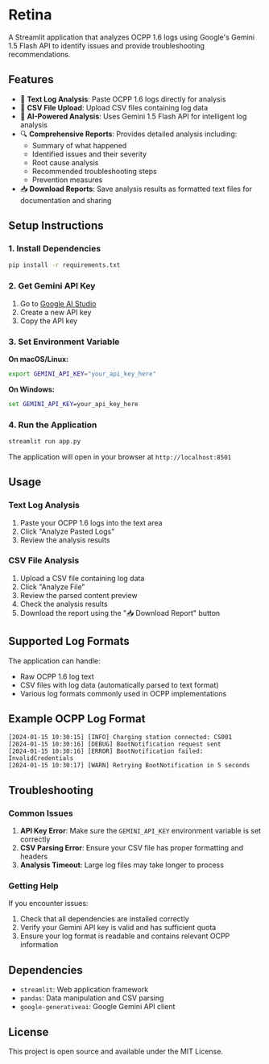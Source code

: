 # Retina

A Streamlit application that analyzes OCPP 1.6 logs using Google's Gemini 1.5 Flash API to identify issues and provide troubleshooting recommendations.

## Features

- 📝 **Text Log Analysis**: Paste OCPP 1.6 logs directly for analysis
- 📁 **CSV File Upload**: Upload CSV files containing log data
- 🤖 **AI-Powered Analysis**: Uses Gemini 1.5 Flash API for intelligent log analysis
- 🔍 **Comprehensive Reports**: Provides detailed analysis including:
  - Summary of what happened
  - Identified issues and their severity
  - Root cause analysis
  - Recommended troubleshooting steps
  - Prevention measures
- 📥 **Download Reports**: Save analysis results as formatted text files for documentation and sharing

## Setup Instructions

### 1. Install Dependencies

```bash
pip install -r requirements.txt
```

### 2. Get Gemini API Key

1. Go to [Google AI Studio](https://makersuite.google.com/app/apikey)
2. Create a new API key
3. Copy the API key

### 3. Set Environment Variable

**On macOS/Linux:**
```bash
export GEMINI_API_KEY="your_api_key_here"
```

**On Windows:**
```cmd
set GEMINI_API_KEY=your_api_key_here
```

### 4. Run the Application

```bash
streamlit run app.py
```

The application will open in your browser at `http://localhost:8501`

## Usage

### Text Log Analysis
1. Paste your OCPP 1.6 logs into the text area
2. Click "Analyze Pasted Logs"
3. Review the analysis results

### CSV File Analysis
1. Upload a CSV file containing log data
2. Click "Analyze File"
3. Review the parsed content preview
4. Check the analysis results
5. Download the report using the "📥 Download Report" button

## Supported Log Formats

The application can handle:
- Raw OCPP 1.6 log text
- CSV files with log data (automatically parsed to text format)
- Various log formats commonly used in OCPP implementations

## Example OCPP Log Format

```
[2024-01-15 10:30:15] [INFO] Charging station connected: CS001
[2024-01-15 10:30:16] [DEBUG] BootNotification request sent
[2024-01-15 10:30:16] [ERROR] BootNotification failed: InvalidCredentials
[2024-01-15 10:30:17] [WARN] Retrying BootNotification in 5 seconds
```

## Troubleshooting

### Common Issues

1. **API Key Error**: Make sure the `GEMINI_API_KEY` environment variable is set correctly
2. **CSV Parsing Error**: Ensure your CSV file has proper formatting and headers
3. **Analysis Timeout**: Large log files may take longer to process

### Getting Help

If you encounter issues:
1. Check that all dependencies are installed correctly
2. Verify your Gemini API key is valid and has sufficient quota
3. Ensure your log format is readable and contains relevant OCPP information

## Dependencies

- `streamlit`: Web application framework
- `pandas`: Data manipulation and CSV parsing
- `google-generativeai`: Google Gemini API client

## License

This project is open source and available under the MIT License.
